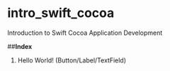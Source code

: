# intro_swift_cocoa
Introduction to Swift Cocoa Application Development

##__Index__

1. Hello World! (Button/Label/TextField)
